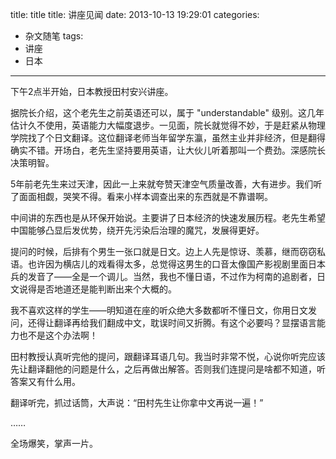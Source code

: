 

title: title
title: 讲座见闻
date: 2013-10-13 19:29:01
categories:
- 杂文随笔
tags:
- 讲座
- 日本

---



下午2点半开始，日本教授田村安兴讲座。

据院长介绍，这个老先生之前英语还可以，属于 "understandable" 级别。这几年估计久不使用，英语能力大幅度退步。一见面，院长就觉得不妙，于是赶紧从物理学院找了个日文翻译。这位翻译老师当年留学东瀛，虽然主业并非经济，但是翻得确实不错。开场白，老先生坚持要用英语，让大伙儿听着那叫一个费劲。深感院长决策明智。

5年前老先生来过天津，因此一上来就夸赞天津空气质量改善，大有进步。我们听了面面相觑，哭笑不得。看来小样本调查出来的东西就是不靠谱啊。

中间讲的东西也是从环保开始说。主要讲了日本经济的快速发展历程。老先生希望中国能够凸显后发优势，绕开先污染后治理的魔咒，发展得更好。

提问的时候，后排有个男生一张口就是日文。边上人先是惊讶、羡慕，继而窃窃私语。也许因为横店儿的戏看得太多，总觉得这男生的口音太像国产影视剧里面日本兵的发音了——全是一个调儿。当然，我也不懂日语，不过作为柯南的追剧者，日文说得是否地道还是能判断出来个大概的。

我不喜欢这样的学生——明知道在座的听众绝大多数都听不懂日文，你用日文发问，还得让翻译再给我们翻成中文，耽误时间又折腾。有这个必要吗？显摆语言能力也不是这个办法啊！

田村教授认真听完他的提问，跟翻译耳语几句。我当时非常不悦，心说你听完应该先让翻译翻他的问题是什么，之后再做出解答。否则我们连提问是啥都不知道，听答案又有什么用。

翻译听完，抓过话筒，大声说：“田村先生让你拿中文再说一遍！”

……

全场爆笑，掌声一片。
